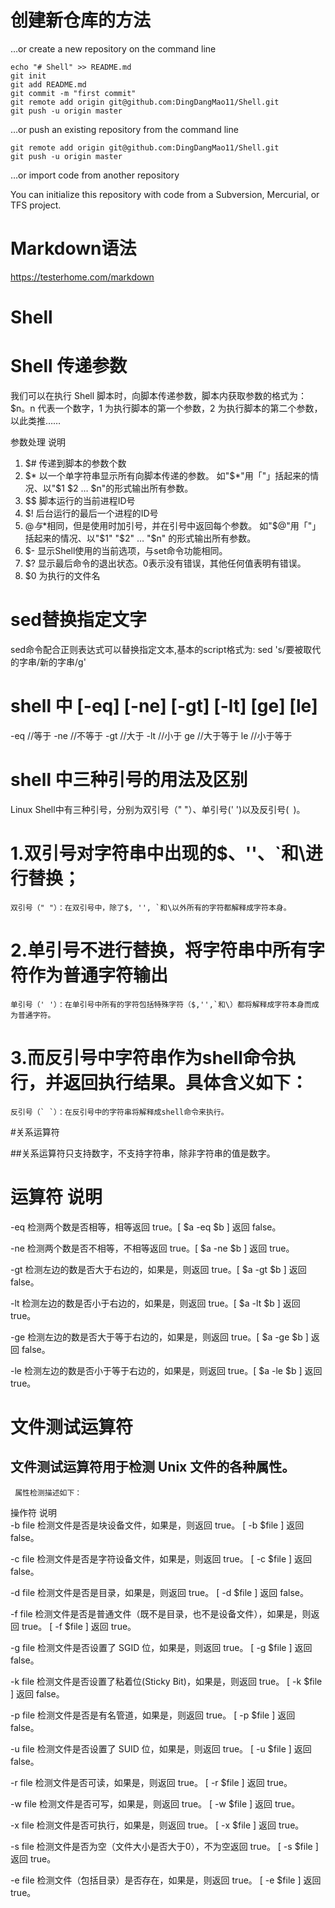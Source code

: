 # 创建新仓库的方法
…or create a new repository on the command line
```
echo "# Shell" >> README.md
git init
git add README.md
git commit -m "first commit"
git remote add origin git@github.com:DingDangMao11/Shell.git
git push -u origin master
```
…or push an existing repository from the command line
```
git remote add origin git@github.com:DingDangMao11/Shell.git
git push -u origin master
```
…or import code from another repository

You can initialize this repository with code from a Subversion, Mercurial, or TFS project.
# Markdown语法 

https://testerhome.com/markdown
# Shell


# Shell 传递参数

我们可以在执行 Shell 脚本时，向脚本传递参数，脚本内获取参数的格式为：$n。n 代表一个数字，1 为执行脚本的第一个参数，2 为执行脚本的第二个参数，以此类推……

  参数处理 	  说明
1. $# 	    传递到脚本的参数个数
2. $* 	    以一个单字符串显示所有向脚本传递的参数。
            如"$*"用「"」括起来的情况、以"$1 $2 … $n"的形式输出所有参数。
3. $$ 	    脚本运行的当前进程ID号
4. $! 	    后台运行的最后一个进程的ID号
5. $@ 	    与$*相同，但是使用时加引号，并在引号中返回每个参数。
            如"$@"用「"」括起来的情况、以"$1" "$2" … "$n" 的形式输出所有参数。
6. $- 	    显示Shell使用的当前选项，与set命令功能相同。
7. $? 	    显示最后命令的退出状态。0表示没有错误，其他任何值表明有错误。
8. $0       为执行的文件名

# sed替换指定文字
sed命令配合正则表达式可以替换指定文本,基本的script格式为:
sed 's/要被取代的字串/新的字串/g'

#  shell 中 [-eq] [-ne] [-gt] [-lt] [ge] [le]


-eq  //等于
-ne  //不等于
-gt  //大于
-lt  //小于
ge   //大于等于
le  //小于等于
# shell 中三种引号的用法及区别
Linux Shell中有三种引号，分别为双引号（" "）、单引号(' ')以及反引号(` `)。

# 1.双引号对字符串中出现的$、''、`和\进行替换；
    双引号（" "）：在双引号中，除了$, '', `和\以外所有的字符都解释成字符本身。
# 2.单引号不进行替换，将字符串中所有字符作为普通字符输出
    单引号（' '）：在单引号中所有的字符包括特殊字符（$,'',`和\）都将解释成字符本身而成为普通字符。
# 3.而反引号中字符串作为shell命令执行，并返回执行结果。具体含义如下：
    反引号（` `）：在反引号中的字符串将解释成shell命令来执行。
#关系运算符

##关系运算符只支持数字，不支持字符串，除非字符串的值是数字。

   
# 运算符        说明	
  
-eq            检测两个数是否相等，相等返回 true。[ $a -eq $b ] 返回 false。

-ne            检测两个数是否不相等，不相等返回 true。[ $a -ne $b ] 返回 true。

-gt             检测左边的数是否大于右边的，如果是，则返回 true。[ $a -gt $b ] 返回 false。

-lt           检测左边的数是否小于右边的，如果是，则返回 true。[ $a -lt $b ] 返回 true。

-ge           检测左边的数是否大于等于右边的，如果是，则返回 true。[ $a -ge $b ] 返回 false。

-le           检测左边的数是否小于等于右边的，如果是，则返回 true。[ $a -le $b ] 返回 true。
    
 #  文件测试运算符
 ## 文件测试运算符用于检测 Unix 文件的各种属性。
     
     属性检测描述如下：

操作符	   说明	      
-b file	 检测文件是否是块设备文件，如果是，则返回 true。	[ -b $file ] 返回 false。

-c file	检测文件是否是字符设备文件，如果是，则返回 true。	[ -c $file ] 返回 false。

-d file	检测文件是否是目录，如果是，则返回 true。	[ -d $file ] 返回 false。

-f file	检测文件是否是普通文件（既不是目录，也不是设备文件），如果是，则返回 true。	[ -f $file ] 返回 true。

-g file	检测文件是否设置了 SGID 位，如果是，则返回 true。	[ -g $file ] 返回 false。

-k file	检测文件是否设置了粘着位(Sticky Bit)，如果是，则返回 true。	[ -k $file ] 返回 false。

-p file	检测文件是否是有名管道，如果是，则返回 true。	[ -p $file ] 返回 false。

-u file	检测文件是否设置了 SUID 位，如果是，则返回 true。	[ -u $file ] 返回 false。

-r file	检测文件是否可读，如果是，则返回 true。	[ -r $file ] 返回 true。

-w file	检测文件是否可写，如果是，则返回 true。	[ -w $file ] 返回 true。

-x file	检测文件是否可执行，如果是，则返回 true。	[ -x $file ] 返回 true。

-s file	检测文件是否为空（文件大小是否大于0），不为空返回 true。	[ -s $file ] 返回 true。

-e file	检测文件（包括目录）是否存在，如果是，则返回 true。	[ -e $file ] 返回 true。

